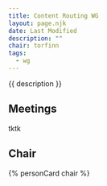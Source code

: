 ```yaml
---
title: Content Routing WG
layout: page.njk
date: Last Modified
description: ""
chair: torfinn
tags:
  - wg
---
```


{{ description }}

## Meetings

tktk

## Chair

{% personCard chair %}
